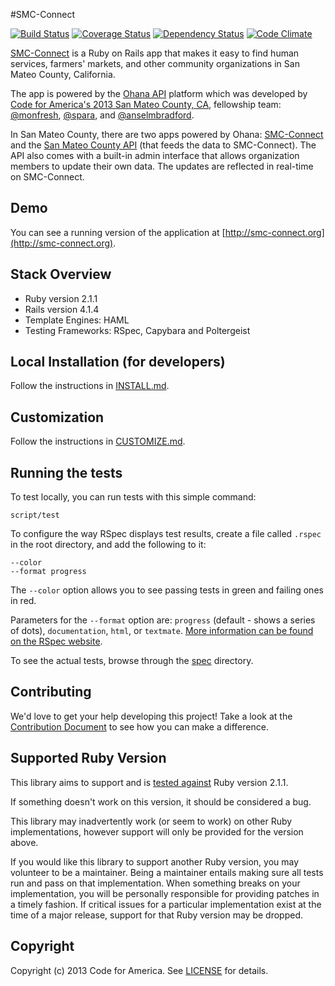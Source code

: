 #SMC-Connect

[![Build Status](https://travis-ci.org/smcgov/SMC-Connect.png?branch=master)](https://travis-ci.org/smcgov/SMC-Connect) [![Coverage Status](https://coveralls.io/repos/smcgov/SMC-Connect/badge.png?branch=master)](https://coveralls.io/r/smcgov/SMC-Connect) [![Dependency Status](https://gemnasium.com/smcgov/SMC-Connect.png)](https://gemnasium.com/smcgov/SMC-Connect) [![Code Climate](https://codeclimate.com/github/smcgov/SMC-Connect.png)](https://codeclimate.com/github/smcgov/SMC-Connect)

[SMC-Connect](http://www.smc-connect.org) is a Ruby on Rails app that makes it easy to find human services, farmers' markets, and other community organizations in San Mateo County, California.

The app is powered by the [Ohana API](http://ohanapi.org) platform which was developed by [Code for America's 2013 San Mateo County, CA,](http://codeforamerica.org/2013-partners/san-mateo-county/) fellowship team: [@monfresh](https://github.com/monfresh), [@spara](https://github.com/spara), and [@anselmbradford](https://github.com/anselmbradford).

In San Mateo County, there are two apps powered by Ohana: [SMC-Connect](http://smc-connect.org) and the [San Mateo County API](https://github.com/smcgov/ohana-api-smc) (that feeds the data to SMC-Connect). The API also comes with a built-in admin interface that allows organization members to update their own data. The updates are reflected in real-time on SMC-Connect.

## Demo
You can see a running version of the application at
[http://smc-connect.org](http://smc-connect.org).

## Stack Overview
* Ruby version 2.1.1
* Rails version 4.1.4
* Template Engines: HAML
* Testing Frameworks: RSpec, Capybara and Poltergeist

## Local Installation (for developers)
Follow the instructions in [INSTALL.md][install].

[install]: https://github.com/smcgov/SMC-Connect/blob/master/INSTALL.md

## Customization
Follow the instructions in [CUSTOMIZE.md][customize].

[customize]: https://github.com/smcgov/SMC-Connect/blob/master/CUSTOMIZE.md

## Running the tests
To test locally, you can run tests with this simple command:

    script/test

To configure the way RSpec displays test results, create a file called `.rspec` in the root directory, and add the following to it:

    --color
    --format progress

The `--color` option allows you to see passing tests in green and failing ones in red.

Parameters for the `--format` option are: `progress` (default - shows a series of dots), `documentation`, `html`, or `textmate`. [More information can be found on the RSpec website](https://www.relishapp.com/rspec/rspec-core/v/3-0/docs/configuration/read-command-line-configuration-options-from-files).

To see the actual tests, browse through the [spec](https://github.com/smcgov/SMC-Connect/tree/master/spec) directory.

## Contributing
We'd love to get your help developing this project! Take a look at the [Contribution Document](https://github.com/smcgov/SMC-Connect/blob/master/CONTRIBUTING.md) to see how you can make a difference.

## Supported Ruby Version
This library aims to support and is [tested against](http://travis-ci.org/smcgov/SMC-Connect) Ruby version 2.1.1.

If something doesn't work on this version, it should be considered a bug.

This library may inadvertently work (or seem to work) on other Ruby implementations, however support will only be provided for the version above.

If you would like this library to support another Ruby version, you may volunteer to be a maintainer. Being a maintainer entails making sure all tests run and pass on that implementation. When something breaks on your implementation, you will be personally responsible for providing patches in a timely fashion. If critical issues for a particular implementation exist at the time of a major release, support for that Ruby version may be dropped.

## Copyright
Copyright (c) 2013 Code for America. See [LICENSE](https://github.com/smcgov/SMC-Connect/blob/master/LICENSE.md) for details.
